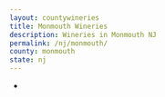 ```yaml
---
layout: countywineries
title: Monmouth Wineries
description: Wineries in Monmouth NJ
permalink: /nj/monmouth/
county: monmouth
state: nj
---
```

-
